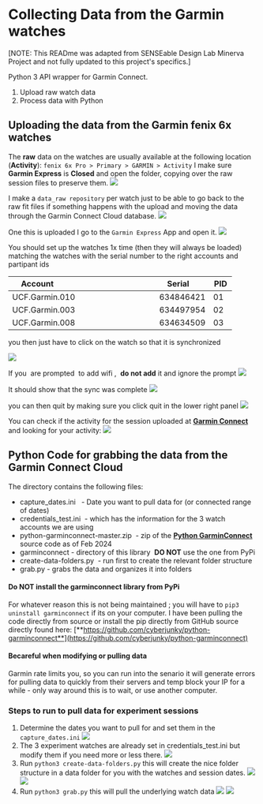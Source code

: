 # Collecting Data from the Garmin watches

[NOTE: This READme was adapted from SENSEable Design Lab Minerva Project and not fully updated to this project's specifics.]

Python 3 API wrapper for Garmin Connect.
1. Upload raw watch data
2. Process data with Python


## Uploading the data from the Garmin fenix 6x watches

The **raw** data on the watches are usually available at the following location (**Activity**): `fenix 6x Pro > Primary > GARMIN > Activity` 
I make sure **Garmin Express** is **Closed** and open the folder, copying over the raw session files to preserve them.
![](images/1.png)

I make a `data_raw repository` per watch just to be able to go back to the raw fit files if something happens with the upload and moving the data through the Garmin Connect Cloud database.
![](images/2.png)

One this is uploaded I go to the `Garmin Express` App and open it.
![](images/3.png)

You should set up the watches 1x time (then they will always be loaded) matching the watches with the serial number to the right accounts and partipant ids

| Account                                           | Serial    | PID |
| ------------------------------------------------- | --------- | --- |
| UCF.Garmin.010                                    | 634846421 | 01  |
| UCF.Garmin.003                                    | 634497954 | 02  |
| UCF.Garmin.008                                    | 634634509 | 03  |

you then just have to click on the watch so that it is synchronized

![](images/4.png)

If you  are prompted  to add wifi ,  **do not add** it and ignore the prompt
![](images/5.png)

It should show that the sync was complete
![](images/6.png)

you can then quit by making sure you click quit in the lower right panel
![](images/7.png)

You can check if the activity for the session uploaded at [**Garmin Connect**](https://connect.garmin.com/) and looking for your activity:
![](images/8.png)



## Python Code for grabbing the data from the Garmin Connect Cloud

The directory contains the following files:
* capture_dates.ini   - Date you want to pull data for (or connected range of dates)
* credentials_test.ini  - which has the information for the 3 watch accounts we are using
* python-garminconnect-master.zip  - zip of the [**Python GarminConnect**](https://github.com/cyberjunky/python-garminconnect) source code as of Feb 2024
* garminconnect - directory of this library  **DO NOT** use the one from PyPi
* create-data-folders.py  - run first to create the relevant folder structure
* grab.py - grabs the data and organizes it into folders

#### Do NOT install the garminconnect library from PyPi
For whatever reason this is not being maintained ; you will have to `pip3 uninstall garminconnect` if its on your computer. I have been pulling the code directly from source or install the pip directly from GitHub source directly found here: [**https://github.com/cyberjunky/python-garminconnect**](https://github.com/cyberjunky/python-garminconnect)

#### Becareful when modifying or pulling data
Garmin rate limits you, so you can run into the senario it will generate errors for pulling data to quickly from their servers and temp block your IP for a while - only way around this is to wait, or use another computer.


### Steps to run to pull data for experiment sessions
1. Determine the dates you want to pull for and set them in the  `capture_dates.ini` ![](images/11.png)
2. The 3 experiment watches are already set in credentials_test.ini  but modify them if you need more or less there. ![](images/12.png)
3. Run `python3 create-data-folders.py` this will create the nice folder structure in a data folder for you with the watches and session dates. ![](images/13.png) ![](images/14.png)
4. Run `python3 grab.py` this will pull the underlying watch data ![](images/9.png) ![](images/10.png)
